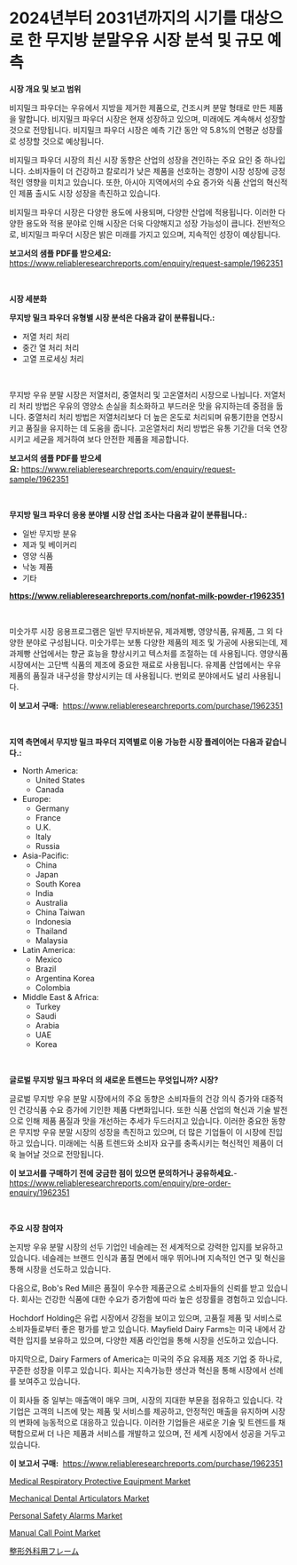 <p><h1>2024년부터 2031년까지의 시기를 대상으로 한 무지방 분말우유 시장 분석 및 규모 예측</h1></p><p><strong>시장 개요 및 보고 범위</strong></p>
<p><p>비지밀크 파우더는 우유에서 지방을 제거한 제품으로, 건조시켜 분말 형태로 만든 제품을 말합니다. 비지밀크 파우더 시장은 현재 성장하고 있으며, 미래에도 계속해서 성장할 것으로 전망됩니다. 비지밀크 파우더 시장은 예측 기간 동안 약 5.8%의 연평균 성장률로 성장할 것으로 예상됩니다.</p><p>비지밀크 파우더 시장의 최신 시장 동향은 산업의 성장을 견인하는 주요 요인 중 하나입니다. 소비자들이 더 건강하고 칼로리가 낮은 제품을 선호하는 경향이 시장 성장에 긍정적인 영향을 미치고 있습니다. 또한, 아시아 지역에서의 수요 증가와 식품 산업의 혁신적인 제품 출시도 시장 성장을 촉진하고 있습니다.</p><p>비지밀크 파우더 시장은 다양한 용도에 사용되며, 다양한 산업에 적용됩니다. 이러한 다양한 용도와 적용 분야로 인해 시장은 더욱 다양해지고 성장 가능성이 큽니다. 전반적으로, 비지밀크 파우더 시장은 밝은 미래를 가지고 있으며, 지속적인 성장이 예상됩니다.</p></p>
<p><strong>보고서의 샘플 PDF를 받으세요:</strong> <a href="https://www.reliableresearchreports.com/enquiry/request-sample/1962351">https://www.reliableresearchreports.com/enquiry/request-sample/1962351</a></p>
<p>&nbsp;</p>
<p><strong>시장 세분화</strong></p>
<p><strong>무지방 밀크 파우더 유형별 시장 분석은 다음과 같이 분류됩니다.:</strong></p>
<p><ul><li>저열 처리 처리</li><li>중간 열 처리 처리</li><li>고열 프로세싱 처리</li></ul></p>
<p>&nbsp;</p>
<p><p>무지방 우유 분말 시장은 저열처리, 중열처리 및 고온열처리 시장으로 나뉩니다. 저열처리 처리 방법은 우유의 영양소 손실을 최소화하고 부드러운 맛을 유지하는데 중점을 둡니다. 중열처리 처리 방법은 저열처리보다 더 높은 온도로 처리되며 유통기한을 연장시키고 품질을 유지하는 데 도움을 줍니다. 고온열처리 처리 방법은 유통 기간을 더욱 연장시키고 세균을 제거하여 보다 안전한 제품을 제공합니다.</p></p>
<p><strong>보고서의 샘플 PDF를 받으세요:</strong>&nbsp;<a href="https://www.reliableresearchreports.com/enquiry/request-sample/1962351">https://www.reliableresearchreports.com/enquiry/request-sample/1962351</a></p>
<p>&nbsp;</p>
<p><strong> 무지방 밀크 파우더 응용 분야별 시장 산업 조사는 다음과 같이 분류됩니다.:</strong></p>
<p><ul><li>일반 무지방 분유</li><li>제과 및 베이커리</li><li>영양 식품</li><li>낙농 제품</li><li>기타</li></ul></p>
<p><strong><a href="https://www.reliableresearchreports.com/nonfat-milk-powder-r1962351">https://www.reliableresearchreports.com/nonfat-milk-powder-r1962351</a></strong></p>
<p>&nbsp;</p>
<p><p>미숫가루 시장 응용프로그램은 일반 무지바분유, 제과제빵, 영양식품, 유제품, 그 외 다양한 분야로 구성됩니다. 미숫가루는 보통 다양한 제품의 제조 및 가공에 사용되는데, 제과제빵 산업에서는 향균 효능을 향상시키고 텍스처를 조절하는 데 사용됩니다. 영양식품 시장에서는 고단백 식품의 제조에 중요한 재료로 사용됩니다. 유제품 산업에서는 우유 제품의 품질과 내구성을 향상시키는 데 사용됩니다. 번외로 분야에서도 널리 사용됩니다.</p></p>
<p><strong>이 보고서 구매:</strong>&nbsp; <a href="https://www.reliableresearchreports.com/purchase/1962351">https://www.reliableresearchreports.com/purchase/1962351</a></p>
<p>&nbsp;</p>
<p><strong>지역 측면에서 무지방 밀크 파우더 지역별로 이용 가능한 시장 플레이어는 다음과 같습니다.:</strong></p>
<p><ul>
    <li>
        North America:
        <ul>
            <li>United States</li>
            <li>Canada</li>
        </ul>
    </li>
    <li>
        Europe:
        <ul>
            <li>Germany</li>
            <li>France</li>
            <li>U.K.</li>
            <li>Italy</li>
            <li>Russia</li>
        </ul>
    </li>
    <li>
        Asia-Pacific:
        <ul>
            <li>China</li>
            <li>Japan</li>
            <li>South Korea</li>
            <li>India</li>
            <li>Australia</li>
            <li>China Taiwan</li>
            <li>Indonesia</li>
            <li>Thailand</li>
            <li>Malaysia</li>
        </ul>
    </li>
    <li>
        Latin America:
        <ul>
            <li>Mexico</li>
            <li>Brazil</li>
            <li>Argentina Korea</li>
            <li>Colombia</li>
        </ul>
    </li>
    <li>
        Middle East & Africa:
        <ul>
            <li>Turkey</li>
            <li>Saudi</li>
            <li>Arabia</li>
            <li>UAE</li>
            <li>Korea</li>
        </ul>
    </li>
    </ul></p>
<p>&nbsp;</p>
<p><strong>글로벌 무지방 밀크 파우더 의 새로운 트렌드는 무엇입니까? 시장?</strong></p>
<p><p>글로벌 무지방 우유 분말 시장에서의 주요 동향은 소비자들의 건강 의식 증가와 대중적인 건강식품 수요 증가에 기인한 제품 다변화입니다. 또한 식품 산업의 혁신과 기술 발전으로 인해 제품 품질과 맛을 개선하는 추세가 두드러지고 있습니다. 이러한 중요한 동향은 무지방 우유 분말 시장의 성장을 촉진하고 있으며, 더 많은 기업들이 이 시장에 진입하고 있습니다. 미래에는 식품 트렌드와 소비자 요구를 충족시키는 혁신적인 제품이 더욱 늘어날 것으로 전망됩니다.</p></p>
<p><strong>이 보고서를 구매하기 전에 궁금한 점이 있으면 문의하거나 공유하세요.</strong>- <a href="https://www.reliableresearchreports.com/enquiry/pre-order-enquiry/1962351">https://www.reliableresearchreports.com/enquiry/pre-order-enquiry/1962351</a></p>
<p>&nbsp;</p>
<p><strong>주요 시장 참여자</strong></p>
<p><p>논지방 우유 분말 시장의 선두 기업인 네슬레는 전 세계적으로 강력한 입지를 보유하고 있습니다. 네슬레는 브랜드 인식과 품질 면에서 매우 뛰어나며 지속적인 연구 및 혁신을 통해 시장을 선도하고 있습니다.</p><p>다음으로, Bob's Red Mill은 품질이 우수한 제품군으로 소비자들의 신뢰를 받고 있습니다. 회사는 건강한 식품에 대한 수요가 증가함에 따라 높은 성장률을 경험하고 있습니다.</p><p>Hochdorf Holding은 유럽 시장에서 강점을 보이고 있으며, 고품질 제품 및 서비스로 소비자들로부터 좋은 평가를 받고 있습니다. Mayfield Dairy Farms는 미국 내에서 강력한 입지를 보유하고 있으며, 다양한 제품 라인업을 통해 시장을 선도하고 있습니다.</p><p>마지막으로, Dairy Farmers of America는 미국의 주요 유제품 제조 기업 중 하나로, 꾸준한 성장을 이루고 있습니다. 회사는 지속가능한 생산과 혁신을 통해 시장에서 선례를 보여주고 있습니다.</p><p>이 회사들 중 일부는 매출액이 매우 크며, 시장의 지대한 부문을 점유하고 있습니다. 각 기업은 고객의 니즈에 맞는 제품 및 서비스를 제공하고, 안정적인 매출을 유지하며 시장의 변화에 능동적으로 대응하고 있습니다. 이러한 기업들은 새로운 기술 및 트렌드를 채택함으로써 더 나은 제품과 서비스를 개발하고 있으며, 전 세계 시장에서 성공을 거두고 있습니다.</p></p>
<p><strong>이 보고서 구매:</strong>&nbsp;&nbsp;<a href="https://www.reliableresearchreports.com/purchase/1962351">https://www.reliableresearchreports.com/purchase/1962351</a></p>
<p><p><a href="https://www.linkedin.com/pulse/medical-respiratory-protective-equipment-market-size-growth-jcmze?trackingId=yUYZ8x%2FpM8K8Vw04tA%2FyOQ%3D%3D">Medical Respiratory Protective Equipment Market</a></p><p><a href="https://www.linkedin.com/pulse/mechanical-dental-articulators-market-size-evaluating-its-31xoe?trackingId=sSw58C5yg69LGu8DbhL1QA%3D%3D">Mechanical Dental Articulators Market</a></p><p><a href="https://github.com/lataunyatinikmelvin59ilbd0dv/Market-Research-Report-List-2/blob/main/personal-safety-alarms-market.md">Personal Safety Alarms Market</a></p><p><a href="https://github.com/pgtimber/Market-Research-Report-List-2/blob/main/manual-call-point-market.md">Manual Call Point Market</a></p><p><a href="https://github.com/schmahlson/Market-Research-Report-List-1/blob/main/882836922299.md">整形外科用フレーム</a></p></p>